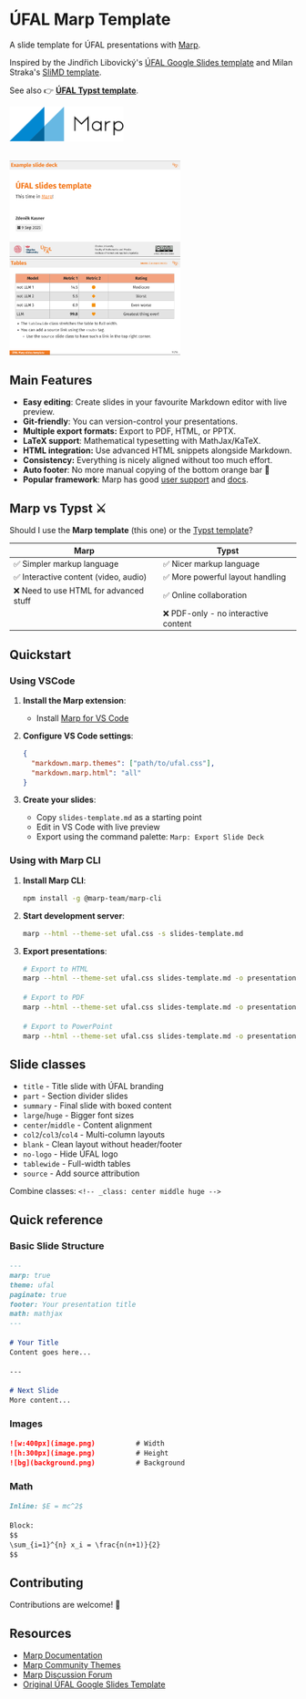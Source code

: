 # ÚFAL Marp Template

A slide template for ÚFAL presentations with [Marp](https://marp.app/).

Inspired by the Jindřich Libovický's [ÚFAL Google Slides template](https://docs.google.com/presentation/d/1cE1fyaG9qWXJo5Upzi_i8mXMqUGbuYDgwqvHGYRgBSE/edit?usp=sharing) and Milan Straka's [SliMD template](https://github.com/ufal/slimd).

See also 👉️ **[ÚFAL Typst template](https://github.com/kasnerz/typst-slides-ufal)**.

<img src="img/marp.png" width="200px"/>
<br>
<br>
<p>
<img src="img/title.png" width="300px"/>
<img src="img/table.png" width="300px"/>
</p>




## Main Features

* **Easy editing**: Create slides in your favourite Markdown editor with live preview.
* **Git-friendly**: You can version-control your presentations.
* **Multiple export formats:** Export to PDF, HTML, or PPTX.
* **LaTeX support**: Mathematical typesetting with MathJax/KaTeX.
* **HTML integration:** Use advanced HTML snippets alongside Markdown.
* **Consistency:** Everything is nicely aligned without too much effort.
* **Auto footer**: No more manual copying of the bottom orange bar 💪
* **Popular framework**:  Marp has good [user support](https://github.com/orgs/marp-team/discussions) and [docs](https://marpit.marp.app).


## Marp vs Typst ⚔️

Should I use the **Marp template** (this one) or the [Typst template](https://github.com/kasnerz/typst-slides-ufal)?

| Marp                                  | Typst                               |
| ------------------------------------- | ----------------------------------- |
| ✅ Simpler markup language             | ✅ Nicer markup language             |
| ✅ Interactive content (video, audio)  | ✅ More powerful layout handling     |
| ❌ Need to use HTML for advanced stuff | ✅ Online collaboration              |
|                                       | ❌ PDF-only - no interactive content |


## Quickstart


### Using VSCode

1. **Install the Marp extension**:
   - Install [Marp for VS Code](https://marketplace.visualstudio.com/items?itemName=marp-team.marp-vscode)

2. **Configure VS Code settings**:
   ```json
   {
     "markdown.marp.themes": ["path/to/ufal.css"],
     "markdown.marp.html": "all"
   }
   ```

3. **Create your slides**:
   - Copy `slides-template.md` as a starting point
   - Edit in VS Code with live preview
   - Export using the command palette: `Marp: Export Slide Deck`

### Using with Marp CLI

1. **Install Marp CLI**:
   ```bash
   npm install -g @marp-team/marp-cli
   ```

2. **Start development server**:
   ```bash
   marp --html --theme-set ufal.css -s slides-template.md
   ```

3. **Export presentations**:
   ```bash
   # Export to HTML
   marp --html --theme-set ufal.css slides-template.md -o presentation.html
   
   # Export to PDF
   marp --html --theme-set ufal.css slides-template.md -o presentation.pdf
   
   # Export to PowerPoint
   marp --html --theme-set ufal.css slides-template.md -o presentation.pptx
   ```

## Slide classes

- `title` - Title slide with ÚFAL branding
- `part` - Section divider slides
- `summary` - Final slide with boxed content
- `large`/`huge` - Bigger font sizes
- `center`/`middle` - Content alignment
- `col2`/`col3`/`col4` - Multi-column layouts
- `blank` - Clean layout without header/footer
- `no-logo` - Hide ÚFAL logo
- `tablewide` - Full-width tables
- `source` - Add source attribution

Combine classes: `<!-- _class: center middle huge -->`

## Quick reference

### Basic Slide Structure
```markdown
---
marp: true
theme: ufal
paginate: true
footer: Your presentation title
math: mathjax
---

# Your Title
Content goes here...

---

# Next Slide
More content...
```

### Images
```markdown
![w:400px](image.png)          # Width
![h:300px](image.png)          # Height
![bg](background.png)          # Background
```

### Math
```markdown
Inline: $E = mc^2$

Block:
$$
\sum_{i=1}^{n} x_i = \frac{n(n+1)}{2}
$$
```

## Contributing

Contributions are welcome! 🫵

## Resources

- [Marp Documentation](https://marpit.marp.app/)
- [Marp Community Themes](https://rnd195.github.io/marp-community-themes/)
- [Marp Discussion Forum](https://github.com/orgs/marp-team/discussions)
- [Original ÚFAL Google Slides Template](https://docs.google.com/presentation/d/1cE1fyaG9qWXJo5Upzi_i8mXMqUGbuYDgwqvHGYRgBSE/edit?usp=sharing)
